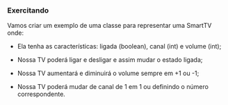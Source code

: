 ### Exercitando

Vamos criar um exemplo de uma classe para representar uma SmartTV onde:

- Ela tenha as características: ligada (boolean), canal (int) e volume (int);

- Nossa TV poderá ligar e desligar e assim mudar o estado ligada;

- Nossa TV aumentará e diminuirá o volume sempre em +1 ou -1;

- Nossa TV poderá mudar de canal de 1 em 1 ou definindo o número correspondente.